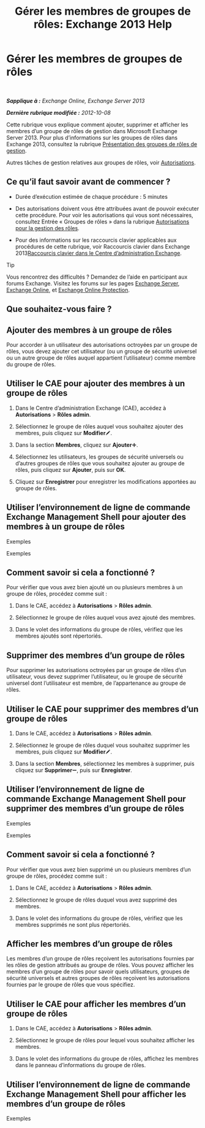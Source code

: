 ﻿---
title: 'Gérer les membres de groupes de rôles: Exchange 2013 Help'
TOCTitle: Gérer les membres de groupes de rôles
ms:assetid: c064729d-7cda-47fc-b105-acf4b300d430
ms:mtpsurl: https://technet.microsoft.com/fr-fr/library/JJ657492(v=EXCHG.150)
ms:contentKeyID: 50479073
ms.date: 05/23/2018
mtps_version: v=EXCHG.150
ms.translationtype: MT
---

# Gérer les membres de groupes de rôles

 

_**Sapplique à :** Exchange Online, Exchange Server 2013_

_**Dernière rubrique modifiée :** 2012-10-08_

Cette rubrique vous explique comment ajouter, supprimer et afficher les membres d’un groupe de rôles de gestion dans Microsoft Exchange Server 2013. Pour plus d’informations sur les groupes de rôles dans Exchange 2013, consultez la rubrique [Présentation des groupes de rôles de gestion](understanding-management-role-groups-exchange-2013-help.md).

Autres tâches de gestion relatives aux groupes de rôles, voir [Autorisations](permissions-exchange-2013-help.md).

## Ce qu’il faut savoir avant de commencer ?

  - Durée d’exécution estimée de chaque procédure : 5 minutes

  - Des autorisations doivent vous être attribuées avant de pouvoir exécuter cette procédure. Pour voir les autorisations qui vous sont nécessaires, consultez Entrée « Groupes de rôles » dans la rubrique [Autorisations pour la gestion des rôles](role-management-permissions-exchange-2013-help.md).

  - Pour des informations sur les raccourcis clavier applicables aux procédures de cette rubrique, voir Raccourcis clavier dans Exchange 2013[Raccourcis clavier dans le Centre d’administration Exchange](keyboard-shortcuts-in-the-exchange-admin-center-exchange-online-protection-help.md).

> [!TIP]
> Vous rencontrez des difficultés ? Demandez de l’aide en participant aux forums Exchange. Visitez les forums sur les pages <a href="https://go.microsoft.com/fwlink/p/?linkid=60612">Exchange Server</a>, <a href="https://go.microsoft.com/fwlink/p/?linkid=267542">Exchange Online</a>, et <a href="https://go.microsoft.com/fwlink/p/?linkid=285351">Exchange Online Protection</a>.


## Que souhaitez-vous faire ?

## Ajouter des membres à un groupe de rôles

Pour accorder à un utilisateur des autorisations octroyées par un groupe de rôles, vous devez ajouter cet utilisateur (ou un groupe de sécurité universel ou un autre groupe de rôles auquel appartient l’utilisateur) comme membre du groupe de rôles.

## Utiliser le CAE pour ajouter des membres à un groupe de rôles

1.  Dans le Centre d’administration Exchange (CAE), accédez à **Autorisations** \> **Rôles admin**.

2.  Sélectionnez le groupe de rôles auquel vous souhaitez ajouter des membres, puis cliquez sur **Modifier**![Icône Modifier](images/Bb124582.6f53ccb2-1f13-4c02-bea0-30690e6ea71d(EXCHG.150).gif "Icône Modifier").

3.  Dans la section **Membres**, cliquez sur **Ajouter**![Icône Ajouter](images/JJ218640.c1e75329-d6d7-4073-a27d-498590bbb558(EXCHG.150).gif "Icône Ajouter").

4.  Sélectionnez les utilisateurs, les groupes de sécurité universels ou d’autres groupes de rôles que vous souhaitez ajouter au groupe de rôles, puis cliquez sur **Ajouter**, puis sur **OK**.

5.  Cliquez sur **Enregistrer** pour enregistrer les modifications apportées au groupe de rôles.

## Utiliser l’environnement de ligne de commande Exchange Management Shell pour ajouter des membres à un groupe de rôles

Exemples

Exemples

## Comment savoir si cela a fonctionné ?

Pour vérifier que vous avez bien ajouté un ou plusieurs membres à un groupe de rôles, procédez comme suit :

1.  Dans le CAE, accédez à **Autorisations** \> **Rôles admin**.

2.  Sélectionnez le groupe de rôles auquel vous avez ajouté des membres.

3.  Dans le volet des informations du groupe de rôles, vérifiez que les membres ajoutés sont répertoriés.

## Supprimer des membres d’un groupe de rôles

Pour supprimer les autorisations octroyées par un groupe de rôles d’un utilisateur, vous devez supprimer l’utilisateur, ou le groupe de sécurité universel dont l’utilisateur est membre, de l’appartenance au groupe de rôles.

## Utiliser le CAE pour supprimer des membres d’un groupe de rôles

1.  Dans le CAE, accédez à **Autorisations** \> **Rôles admin**.

2.  Sélectionnez le groupe de rôles duquel vous souhaitez supprimer les membres, puis cliquez sur **Modifier**![Icône Modifier](images/Bb124582.6f53ccb2-1f13-4c02-bea0-30690e6ea71d(EXCHG.150).gif "Icône Modifier").

3.  Dans la section **Membres**, sélectionnez les membres à supprimer, puis cliquez sur **Supprimer**![Icône Suppression](images/Dd362328.479b6ced-8d64-4277-a725-f17fea202b28(EXCHG.150).gif "Icône Suppression"), puis sur **Enregistrer**.

## Utiliser l’environnement de ligne de commande Exchange Management Shell pour supprimer des membres d’un groupe de rôles

Exemples

Exemples

## Comment savoir si cela a fonctionné ?

Pour vérifier que vous avez bien supprimé un ou plusieurs membres d’un groupe de rôles, procédez comme suit :

1.  Dans le CAE, accédez à **Autorisations** \> **Rôles admin**.

2.  Sélectionnez le groupe de rôles duquel vous avez supprimé des membres.

3.  Dans le volet des informations du groupe de rôles, vérifiez que les membres supprimés ne sont plus répertoriés.

## Afficher les membres d’un groupe de rôles

Les membres d’un groupe de rôles reçoivent les autorisations fournies par les rôles de gestion attribués au groupe de rôles. Vous pouvez afficher les membres d’un groupe de rôles pour savoir quels utilisateurs, groupes de sécurité universels et autres groupes de rôles reçoivent les autorisations fournies par le groupe de rôles que vous spécifiez.

## Utiliser le CAE pour afficher les membres d’un groupe de rôles

1.  Dans le CAE, accédez à **Autorisations** \> **Rôles admin**.

2.  Sélectionnez le groupe de rôles pour lequel vous souhaitez afficher les membres.

3.  Dans le volet des informations du groupe de rôles, affichez les membres dans le panneau d’informations du groupe de rôles.

## Utiliser l’environnement de ligne de commande Exchange Management Shell pour afficher les membres d’un groupe de rôles

Exemples

